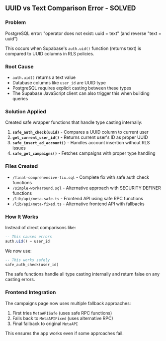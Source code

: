 ## UUID vs Text Comparison Error - SOLVED

### Problem
PostgreSQL error: "operator does not exist: uuid = text" (and reverse "text = uuid")

This occurs when Supabase's `auth.uid()` function (returns text) is compared to UUID columns in RLS policies.

### Root Cause
- `auth.uid()` returns a text value
- Database columns like `user_id` are UUID type
- PostgreSQL requires explicit casting between these types
- The Supabase JavaScript client can also trigger this when building queries

### Solution Applied
Created safe wrapper functions that handle type casting internally:

1. **`safe_auth_check(uuid)`** - Compares a UUID column to current user
2. **`get_current_user_id()`** - Returns current user's ID as proper UUID
3. **`safe_insert_ad_account()`** - Handles account insertion without RLS issues
4. **`safe_get_campaigns()`** - Fetches campaigns with proper type handling

### Files Created
- `/final-comprehensive-fix.sql` - Complete fix with safe auth check functions
- `/simple-workaround.sql` - Alternative approach with SECURITY DEFINER functions
- `/lib/api/meta-safe.ts` - Frontend API using safe RPC functions
- `/lib/api/meta-fixed.ts` - Alternative frontend API with fallbacks

### How It Works
Instead of direct comparisons like:
```sql
-- This causes errors
auth.uid() = user_id
```

We now use:
```sql
-- This works safely
safe_auth_check(user_id)
```

The safe functions handle all type casting internally and return false on any casting errors.

### Frontend Integration
The campaigns page now uses multiple fallback approaches:
1. First tries `MetaAPISafe` (uses safe RPC functions)
2. Falls back to `MetaAPIFixed` (uses alternative RPC)
3. Final fallback to original `MetaAPI`

This ensures the app works even if some approaches fail.